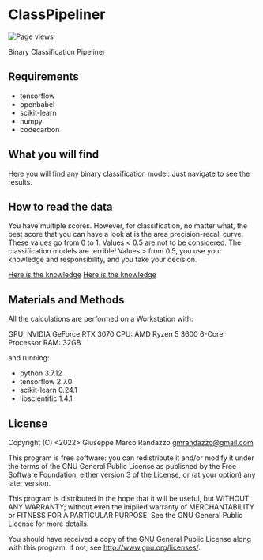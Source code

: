 # ClassPipeliner

![Page views](https://visitor-badge.glitch.me/badge?page_id=gmrandazzo.ClassPipeliner)

Binary Classification Pipeliner

## Requirements

- tensorflow
- openbabel
- scikit-learn
- numpy
- codecarbon

## What you will find

Here you will find any binary classification model. 
Just navigate to see the results.

## How to read the data

You have multiple scores.
However, for classification, no matter what, the best score that you can have a look at is the area precision-recall curve.
These values go from 0 to 1. 
Values < 0.5 are not to be considered. The classification models are terrible!
Values > from 0.5, you use your knowledge and responsibility, and you take your decision.

[Here is the knowledge](https://www.datascienceblog.net/post/machine-learning/interpreting-roc-curves-auc/)
[Here is the knowledge](https://journals.plos.org/plosone/article?id=10.1371/journal.pone.0118432)

## Materials and Methods

All the calculations are performed on a Workstation with:

GPU: NVIDIA GeForce RTX 3070
CPU: AMD Ryzen 5 3600 6-Core Processor
RAM: 32GB

and running:

- python 3.7.12
- tensorflow 2.7.0
- scikit-learn 0.24.1
- libscientific 1.4.1

## License

Copyright (C) <2022>  Giuseppe Marco Randazzo <gmrandazzo@gmail.com>

This program is free software: you can redistribute it and/or modify
it under the terms of the GNU General Public License as published by
the Free Software Foundation, either version 3 of the License, or
(at your option) any later version.

This program is distributed in the hope that it will be useful,
but WITHOUT ANY WARRANTY; without even the implied warranty of
MERCHANTABILITY or FITNESS FOR A PARTICULAR PURPOSE.  See the
GNU General Public License for more details.

You should have received a copy of the GNU General Public License
along with this program.  If not, see <http://www.gnu.org/licenses/>.

